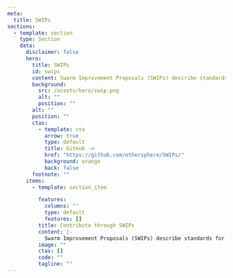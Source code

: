 ```yaml
---
meta:
  title: SWIPs
sections:
  - template: section
    type: Section
    data:
      disclaimer: false
      hero:
        title: SWIPs
        id: swips
        content: Swarm Improvement Proposals (SWIPs) describe standards for the Swarm platform, including core protocol specifications, client APIs, and contract standards.
        background:
          src: /assets/hero/swip.png
          alt: ""
          position: ""
        alt: ""
        position: ""
        ctas:
          - template: cta
            arrow: true
            type: default
            title: GitHub ->
            href: "https://github.com/ethersphere/SWIPs/"
            background: orange
            back: false
        footnote: ""
      items:
        - template: section_item

          features:
            columns: ""
            type: default
            features: []
          title: Contribute through SWIPs
          content: |-
            Swarm Improvement Proposals (SWIPs) describe standards for the Swarm platform, including core protocol specifications, client APIs, and contract standards. Interested parties can follow the the SWIP process to submit their specification proposals on said topics. It is best to first test the ideas for proposals with the rest of the Swarm community on the [Swarm Discord](https://discord.ethswarm.org) channels, followed up by formalising them in the [SWIP repository](https://github.com/ethersphere/SWIPs/). More information can be found in the SWIP readme.
          image: ""
          ctas: []
          code: ""
          tagline: ""
---
```

